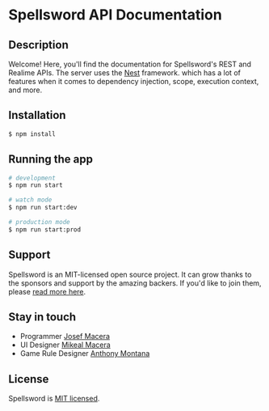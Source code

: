 # Spellsword API Documentation

## Description

Welcome! Here, you'll find the documentation for Spellsword's REST and Realime APIs. The server uses the [Nest](https://github.com/nestjs/nest) framework. which has a lot of features when it comes to dependency injection, scope, execution context, and more.

## Installation

```bash
$ npm install
```

## Running the app

```bash
# development
$ npm run start

# watch mode
$ npm run start:dev

# production mode
$ npm run start:prod
```

## Support

Spellsword is an MIT-licensed open source project. It can grow thanks to the sponsors and support by the amazing backers. If you'd like to join them, please [read more here](https://docs.nestjs.com/support).

## Stay in touch

- Programmer [Josef Macera](macerajosef@gmail.com)
- UI Designer [Mikeal Macera](maceramikeal@gmail.com)
- Game Rule Designer [Anthony Montana](amontana091@gmail.com)

## License

Spellsword is [MIT licensed](LICENSE).
